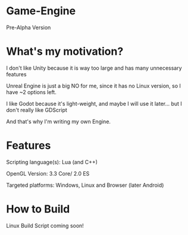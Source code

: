 # Game-Engine
Pre-Alpha Version

# What's my motivation?
I don't like Unity because it is way too large and has many unnecessary features

Unreal Engine is just a big NO for me, since it has no Linux version, so I have ~2 options left.

I like Godot because it's light-weight, and maybe I will use it later... but I don't really like GDScript

And that's why I'm writing my own Engine.

# Features
Scripting language(s): Lua (and C++)

OpenGL Version: 3.3 Core/ 2.0 ES

Targeted platforms: Windows, Linux and Browser (later Android)

# How to Build
Linux Build Script coming soon!
